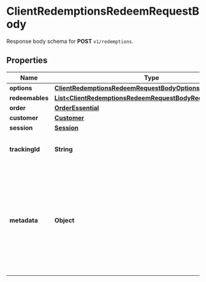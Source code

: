 

# ClientRedemptionsRedeemRequestBody

Response body schema for **POST** `v1/redemptions`.

## Properties

| Name | Type | Description |
|------------ | ------------- | ------------- |
|**options** | [**ClientRedemptionsRedeemRequestBodyOptions**](ClientRedemptionsRedeemRequestBodyOptions.md) |  |
|**redeemables** | [**List&lt;ClientRedemptionsRedeemRequestBodyRedeemablesItem&gt;**](ClientRedemptionsRedeemRequestBodyRedeemablesItem.md) |  |
|**order** | [**OrderEssential**](OrderEssential.md) |  |
|**customer** | [**Customer**](Customer.md) |  |
|**session** | [**Session**](Session.md) |  |
|**trackingId** | **String** | Is correspondent to Customer&#39;s source_id |
|**metadata** | **Object** | A set of key/value pairs that you can attach to a redemption object. It can be useful for storing additional information about the redemption in a structured format. |



